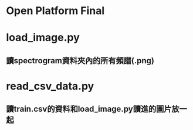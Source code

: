 Open Platform Final
====
# load_image.py
## 讀spectrogram資料夾內的所有頻譜(.png)
# read_csv_data.py
## 讀train.csv的資料和load_image.py讀進的圖片放一起